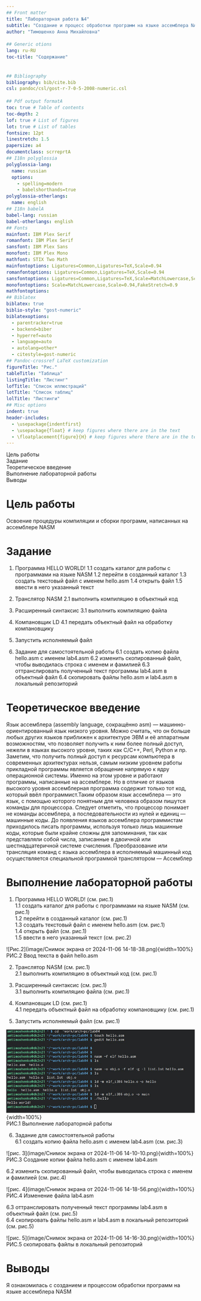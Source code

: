 ```yaml
---
## Front matter
title: "Лабораторная работа №4"
subtitle: "Создание и процесс обработки программ на языке ассемблера NASM"
author: "Тимошенко Анна Михайловна"

## Generic otions
lang: ru-RU
toc-title: "Содержание"


## Bibliography
bibliography: bib/cite.bib
csl: pandoc/csl/gost-r-7-0-5-2008-numeric.csl

## Pdf output formatА
toc: true # Table of contents
toc-depth: 2
lof: true # List of figures
lot: true # List of tables
fontsize: 12pt
linestretch: 1.5
papersize: a4
documentclass: scrreprtА
## I18n polyglossia
polyglossia-lang:
  name: russian
  options:
	- spelling=modern
	- babelshorthands=true
polyglossia-otherlangs:
  name: english
## I18n babelА
babel-lang: russian
babel-otherlangs: english
## Fonts
mainfont: IBM Plex Serif
romanfont: IBM Plex Serif
sansfont: IBM Plex Sans
monofont: IBM Plex Mono
mathfont: STIX Two Math
mainfontoptions: Ligatures=Common,Ligatures=TeX,Scale=0.94
romanfontoptions: Ligatures=Common,Ligatures=TeX,Scale=0.94
sansfontoptions: Ligatures=Common,Ligatures=TeX,Scale=MatchLowercase,Scale=0.94
monofontoptions: Scale=MatchLowercase,Scale=0.94,FakeStretch=0.9
mathfontoptions:
## Biblatex
biblatex: true
biblio-style: "gost-numeric"
biblatexoptions:
  - parentracker=true
  - backend=biber
  - hyperref=auto
  - language=auto
  - autolang=other*
  - citestyle=gost-numeric
## Pandoc-crossref LaTeX customization
figureTitle: "Рис."
tableTitle: "Таблица"
listingTitle: "Листинг"
lofTitle: "Список иллюстраций"
lotTitle: "Список таблиц"
lolTitle: "Листинги"
## Misc options
indent: true
header-includes:
  - \usepackage{indentfirst}
  - \usepackage{float} # keep figures where there are in the text
  - \floatplacement{figure}{H} # keep figures where there are in the text
---
```

Цель работы                             
Задание                                           
Теоретическое введение                         
Выполнение лабораторной работы                
Выводы                               

# Цель работы

Освоение процедуры компиляции и сборки программ, написанных на ассемблере NASM

# Задание

1. Программа HELLO WORLD!
  1.1 создать каталог для работы с программами на языке NASM
  1.2 перейти в созданный каталог
  1.3 создать текстовый файл с именем hello.asm 
  1.4 открыть файл
  1.5 ввести в него указанный текст
  
2. Транслятор NASM 
  2.1 выполнить компиляцию в объектный код
  
3. Расширенный синтаксис
  3.1 выполнить компиляцию файла
  
4. Компановщик LD
  4.1 передать объектный файл на обработку компановщику
  
5. Запустить исполняемый файл

6. Задание для самостоятельной работы
  6.1 создать копию файла hello.asm с именем lab4.asm
  6.2 изменить скопированный файл, чтобы выводилась строка с именем и фамилией
  6.3 оттранслировать полученный текст программы lab4.asm в объектный файл
  6.4 скопировать файлы hello.asm и lab4.asm в локальный репозиторий
  
# Теоретическое введение

  Язык ассемблера (assembly language, сокращённо asm) — машинно-ориентированный
язык низкого уровня. Можно считать, что он больше любых других языков приближен к
архитектуре ЭВМ и её аппаратным возможностям, что позволяет получить к ним более
полный доступ, нежели в языках высокого уровня, таких как C/C++, Perl, Python и пр. Заметим,
что получить полный доступ к ресурсам компьютера в современных архитектурах нельзя,
самым низким уровнем работы прикладной программы является обращение напрямую к
ядру операционной системы. Именно на этом уровне и работают программы, написанные
на ассемблере. Но в отличие от языков высокого уровня ассемблерная программа содержит
только тот код, который ввёл программист.Таким образом язык ассемблера — это язык, с
помощью которого понятным для человека образом пишутся команды для процессора.
   Следует отметить, что процессор понимает не команды ассемблера, а последовательности
из нулей и единиц — машинные коды. До появления языков ассемблера программистам
приходилось писать программы, используя только лишь машинные коды, которые были
крайне сложны для запоминания, так как представляли собой числа, записанные в двоичной
или шестнадцатеричной системе счисления. Преобразование или трансляция команд с
языка ассемблера в исполняемый машинный код осуществляется специальной программой
транслятором — Ассемблер
# Выполнение лабораторной работы

1. Программа HELLO WORLD! (см. рис.1)  
  1.1 создать каталог для работы с программами на языке NASM (см. рис.1)  
  1.2 перейти в созданный каталог (см. рис.1)  
  1.3 создать текстовый файл с именем hello.asm  (см. рис.1)  
  1.4 открыть файл (см. рис.1)  
  1.5 ввести в него указанный текст (см. рис.2)  
  
![Рис.2](image/Снимок экрана от 2024-11-06 14-18-38.png){width=100%}   
РИС.2 Ввод текста в файл hello.asm  
  
2. Транслятор NASM (см. рис.1)   
  2.1 выполнить компиляцию в объектный код (см. рис.1)  
  
3. Расширенный синтаксис (см. рис.1)  
  3.1 выполнить компиляцию файла (см. рис.1)  
  
4. Компановщик LD (см. рис.1)  
  4.1 передать объектный файл на обработку компановщику (см. рис.1)  
  
5. Запустить исполняемый файл (см. рис.1)  

![рис. 1](image/5285034481696235544.jpg){width=100%}   
РИС.1 Выполнение лабораторной работы  

6. Задание для самостоятельной работы   
  6.1 создать копию файла hello.asm с именем lab4.asm (см. рис.3)  
  
![рис. 3](image/Снимок экрана от 2024-11-06 14-10-10.png){width=100%}   
РИС.3 Создание копии файла hello.asm с именем lab4.asm  
  
  6.2 изменить скопированный файл, чтобы выводилась строка с именем и фамилией (см. рис.4)  
  
![рис. 4](image/Снимок экрана от 2024-11-06 14-18-56.png){width=100%}   
РИС.4 Изменение файла lab4.asm  

  6.3 оттранслировать полученный текст программы lab4.asm в объектный файл (см. рис.5)  
  6.4 скопировать файлы hello.asm и lab4.asm в локальный репозиторий (см. рис.5)  
  
![рис. 5](image/Снимок экрана от 2024-11-06 14-16-30.png){width=100%}   
РИС.5 скопировать файлы в локальный репозиторий  




# Выводы

Я ознакомилась с созданием и процессом обработки программ на языке ассемблера NASM




